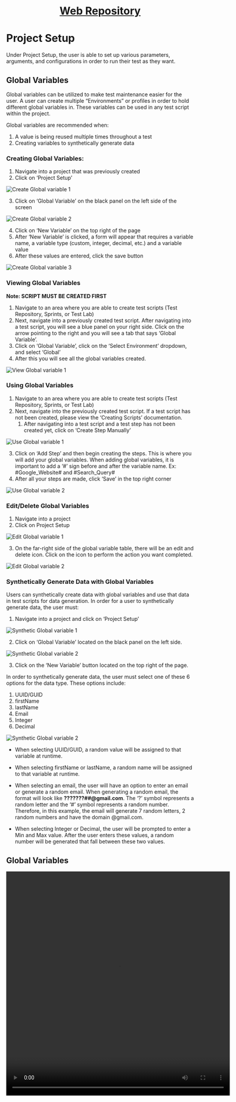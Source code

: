 <h1 style="text-align: center; text-decoration:underline; font-weight: bold;">Web Repository</h1>

# Project Setup
Under Project Setup, the user is able to set up various parameters, arguments, and configurations in order to run their test as they want.

## Global Variables <!-- {docsify-ignore} --> 
Global variables can be utilized to make test maintenance easier for the user. A user can create multiple “Environments” or profiles in order to hold different global variables in. These variables can be used in any test script within the project.

Global variables are recommended when:

1. A value is being reused multiple times throughout a test
1. Creating variables to synthetically generate data

### Creating Global Variables: 
1. Navigate into a project that was previously created
2. Click on ‘Project Setup’

![Create Global variable 1](../../_media/_webimages/Create_Global_Var_1.png)

3. Click on ‘Global Variable’ on the black panel on the left side of the screen

![Create Global variable 2](../../_media/_webimages/Create_Global_Var_2.png)

4. Click on ‘New Variable’ on the top right of the page
5. After ‘New Variable’ is clicked, a form will appear that requires a variable name, a variable type (custom, integer, decimal, etc.) and a variable value
6. After these values are entered, click the save button

![Create Global variable 3](../../_media/_webimages/Create_Global_Var_3.png)

### Viewing Global Variables
**Note: SCRIPT MUST BE CREATED FIRST**
1. Navigate to an area where you are able to create test scripts (Test Repository, Sprints, or Test Lab)
1. Next, navigate into a previously created test script. After navigating into a test script, you will see a blue panel on your right side. Click on the arrow pointing to the right and you will see a tab that says ‘Global Variable’.
1. Click on ‘Global Variable’, click on the ‘Select Environment’ dropdown, and select ‘Global’
1. After this you will see all the global variables created.

![View Global variable 1](../../_media/_webimages/View_Global_Var_1.png)

### Using Global Variables
1. Navigate to an area where you are able to create test scripts (Test Repository, Sprints, or Test Lab)
2. Next, navigate into the previously created test script. If a test script has not been created, please view the ‘Creating Scripts’ documentation.
   1. After navigating into a test script and a test step has not been created yet, click on ‘Create Step Manually’

![Use Global variable 1](../../_media/_webimages/Use_Global_Var_1.png)

3. Click on ‘Add Step’ and then begin creating the steps. This is where you will add your global variables. When adding global variables, it is important to add a ‘#’ sign before and after the variable name. Ex: #Google\_Website# and #Search\_Query#
4. After all your steps are made, click ‘Save’ in the top right corner

![Use Global variable 2](../../_media/_webimages/Use_Global_Var_2.png)

### Edit/Delete Global Variables
1. Navigate into a project
2. Click on Project Setup

![Edit Global variable 1](../../_media/_webimages/Edit_Global_Var_1.png)

3. On the far-right side of the global variable table, there will be an edit and delete icon. Click on the icon to perform the action you want completed.

![Edit Global variable 2](../../_media/_webimages/Edit_Global_Var_2.png)

### Synthetically Generate Data with Global Variables
Users can synthetically create data with global variables and use that data in test scripts for data generation.
In order for a user to synthetically generate data, the user must:

1. Navigate into a project and click on ‘Project Setup’

![Synthetic Global variable 1](../../_media/_webimages/Synth_Global_Var_1.png)

2. Click on ‘Global Variable’ located on the black panel on the left side.

![Synthetic Global variable 2](../../_media/_webimages/Synth_Global_Var_2.png)

3. Click on the ‘New Variable’ button located on the top right of the page.

In order to synthetically generate data, the user must select one of these 6 options for the data type. These options include:

1. UUID/GUID
1. firstName
1. lastName
1. Email
1. Integer
1. Decimal

![Synthetic Global variable 2](../../_media/_webimages/Synth_Global_Var_3.png)


- When selecting UUID/GUID, a random value will be assigned to that variable at runtime. 

- When selecting firstName or lastName, a random name will be assigned to that variable at runtime.

- When selecting an email, the user will have an option to enter an email or generate a random email. When generating a random email, the format will look like **???????##@gmail.com**. The ‘?’ symbol represents a random letter and the ‘#’ symbol represents a random number. Therefore, in this example, the email will generate 7 random letters, 2 random numbers and have the domain @gmail.com.

- When selecting Integer or Decimal, the user will be prompted to enter a Min and Max value. After the user enters these values, a random number will be generated that fall between these two values. 

## Global Variables

<video width="600px" height="600px" controls>
  <source src="/_webrepo/_projectcreation/../../_media/_videos/_webVideos/Clip19-GlobalVariables.mp4" type="video/mp4">
</video>